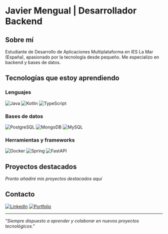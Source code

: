 # Javier Mengual | Desarrollador Backend 

## Sobre mí
Estudiante de Desarrollo de Aplicaciones Multiplataforma en IES La Mar (España), apasionado por la tecnología desde pequeño. Me especializo en backend y bases de datos.
## Tecnologías que estoy aprendiendo

### Lenguajes
![Java](https://img.shields.io/badge/java-%23ED8B00.svg?style=flat&logo=openjdk&logoColor=white)
![Kotlin](https://img.shields.io/badge/Kotlin-%230095D5.svg?style=flat&logo=kotlin&logoColor=white)
![TypeScript](https://img.shields.io/badge/typescript-%23007ACC.svg?style=flat&logo=typescript&logoColor=white)

### Bases de datos
![PostgreSQL](https://img.shields.io/badge/postgres-%23316192.svg?style=flat&logo=postgresql&logoColor=white)
![MongoDB](https://img.shields.io/badge/MongoDB-%234ea94b.svg?style=flat&logo=mongodb&logoColor=white)
![MySQL](https://img.shields.io/badge/mysql-%2300f.svg?style=flat&logo=mysql&logoColor=white)

### Herramientas y frameworks
![Docker](https://img.shields.io/badge/docker-%232496ED.svg?style=flat&logo=docker&logoColor=white)
![Spring](https://img.shields.io/badge/Spring-%236DB33F.svg?style=flat&logo=spring&logoColor=white)
![FastAPI](https://img.shields.io/badge/FastAPI-%23009688.svg?style=flat&logo=fastapi&logoColor=white)


## Proyectos destacados
*Pronto añadiré mis proyectos destacados aquí*

## Contacto

[![LinkedIn](https://img.shields.io/badge/LinkedIn-%230077B5.svg?style=flat&logo=linkedin&logoColor=white)](https://linkedin.com/in/tu-usuario)
[![Portfolio](https://img.shields.io/badge/Portfolio-%2312100E.svg?style=flat&logo=firefox&logoColor=white)](http://javiemengual.me/)

---

*"Siempre dispuesto a aprender y colaborar en nuevos proyectos tecnológicos."*
